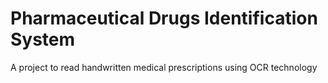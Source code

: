 # Pharmaceutical Drugs Identification System

A project to read handwritten medical prescriptions using OCR technology

